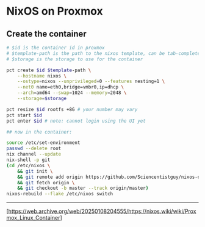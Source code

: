 # NixOS on Proxmox

## Create the container

```bash
# $id is the container id in proxmox
# $template-path is the path to the nixos template, can be tab-completed
# $storage is the storage to use for the container

pct create $id $template-path \
    --hostname nixos \
    --ostype=nixos --unprivileged=0 --features nesting=1 \
    --net0 name=eth0,bridge=vmbr0,ip=dhcp \
    --arch=amd64 --swap=1024 --memory=2048 \
    --storage=$storage

pct resize $id rootfs +8G # your number may vary
pct start $id
pct enter $id # note: cannot login using the UI yet

## now in the container:

source /etc/set-environment
passwd --delete root
nix channel --update
nix-shell -p git
(cd /etc/nixos \
    && git init \
    && git remote add origin https://github.com/Sciencentistguy/nixos-on-proxmox.git \
    && git fetch origin \
    && git checkout -b master --track origin/master)
nixos-rebuild --flake /etc/nixos switch
```

---

[https://web.archive.org/web/20250108204555/https://nixos.wiki/wiki/Proxmox_Linux_Container]
